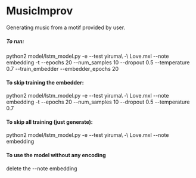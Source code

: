 # MusicImprov
Generating music from a motif provided by user.

##### To run:
python2 model/lstm_model.py -e --test yiruma\ -\ Love.mxl --note embedding -t --epochs 20 --num_samples 10 --dropout 0.5 --temperature 0.7 --train_embedder --embedder_epochs 20


#### To skip training the embedder:
python2 model/lstm_model.py -e --test yiruma\ -\ Love.mxl --note embedding -t --epochs 20 --num_samples 10 --dropout 0.5 --temperature 0.7


#### To skip all training (just generate):
python2 model/lstm_model.py -e --test yiruma\ -\ Love.mxl --note embedding

#### To use the model without any encoding
delete the --note embedding
